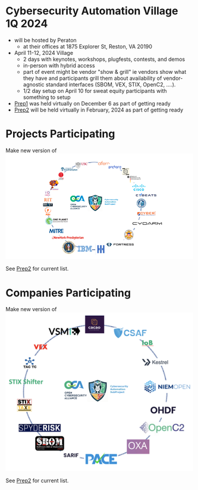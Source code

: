 # Cybersecurity Automation Village 1Q 2024

* will be hosted by Peraton
   - at their offices at 1875 Explorer St, Reston, VA 20190
* April 11-12, 2024 Village 
  - 2 days with keynotes, workshops, plugfests, contests, and demos
  - in-person with hybrid access
  - part of event might be vendor "show & grill" ie vendors show what they have and participants grill them about availability of vendor-agnostic standard interfaces (SBOM, VEX, STIX, OpenC2, ....).
  - 1/2 day setup on April 10 for sweat equity participants with something to setup
* [Prep1](Prep1/README.md) was held virtually on December 6 as part of getting ready
* [Prep2](Prep2/README.md) will be held virtually in February, 2024 as part of getting ready

# Projects Participating
Make new version of 
![orgs](../../Images/CASP_orgs2.png)

See [Prep2](./Prep2/README.md#1-finalize-projects-participating) for current list.

# Companies Participating
Make new version of 
![orgs](../../Images/CASP_technologies.png)

See [Prep2](./Prep2/README.md#finalize-orgs-participating) for current list.